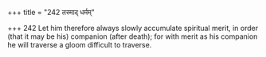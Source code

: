 +++
title = "242 तस्माद् धर्मम्"

+++
242	Let him therefore always slowly accumulate spiritual merit, in order (that it may be his) companion (after death); for with merit as his companion he will traverse a gloom difficult to traverse.